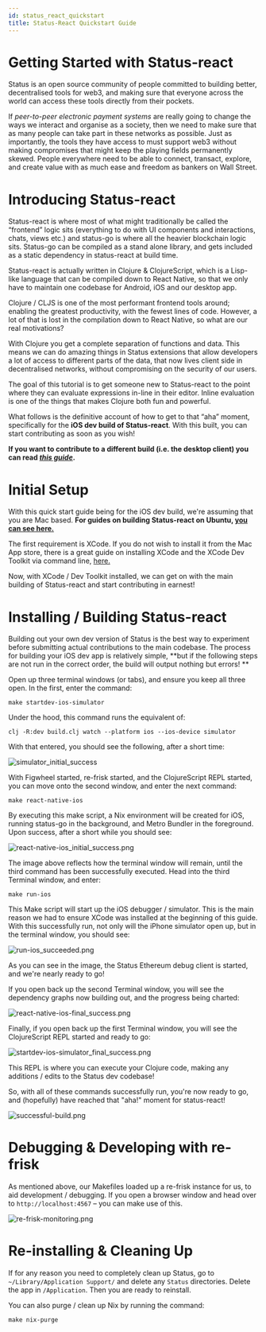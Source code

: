 ```yaml
---
id: status_react_quickstart
title: Status-React Quickstart Guide
---
```


Getting Started with Status-react
==================================

Status is an open source community of people committed to building better, decentralised tools for web3, and making sure that everyone across the world can access these tools directly from their pockets.

If *peer-to-peer electronic payment systems* are really going to change the ways we interact and organise as a society, then we need to make sure that as many people can take part in these networks as possible. Just as importantly, the tools they have  access to must support web3 without making compromises that might keep the playing fields permanently skewed.  People everywhere need to be able to connect, transact, explore, and create value with as much ease and freedom as bankers on Wall Street.



# Introducing Status-react

Status-react is where most of what might traditionally be called the “frontend” logic sits (everything to do with UI components and interactions, chats, views etc.) and status-go is where all the heavier blockchain logic sits. Status-go can be compiled as a stand alone library, and gets included as a static dependency in status-react at build time.

Status-react is actually written in Clojure &amp; ClojureScript, which is a Lisp-like language that can be compiled down to React Native, so that we only have to maintain one codebase for Android, iOS and our desktop app.

Clojure / CLJS is one of the most performant frontend tools around; enabling the greatest productivity, with the fewest lines of code. However, a lot of that is lost in the compilation down to React Native, so what are our real motivations?

With Clojure you get a complete separation of functions and data. This means we can do amazing things in Status extensions that allow developers a lot of access to different parts of the data, that now lives client side in decentralised networks, without compromising on the security of our users.

The goal of this tutorial is to get someone new to Status-react to the point where they can evaluate expressions in-line in their editor. Inline evaluation is one of the things that makes Clojure both fun and powerful.

What follows is the definitive account of how to get to that “aha” moment, specifically for the **iOS dev build of Status-react**.  With this built, you can start contributing as soon as you wish!  

**If you want to contribute to a different build (i.e. the desktop client) you can read [*this guide*](https://status.im/guides/desktop_inline_eval.html).**



# Initial Setup

With this quick start guide being for the iOS dev build, we're assuming that you are Mac based.  **For guides on building Status-react on Ubuntu, [you can see here.](https://status.im/guides/desktop_inline_eval.html)**

The first requirement is XCode.  If you do not wish to install it from the Mac App store, there is a great guide on installing XCode and the XCode Dev Toolkit via command line, [here.](https://www.moncefbelyamani.com/how-to-install-xcode-homebrew-git-rvm-ruby-on-mac/)

Now, with XCode / Dev Toolkit installed, we can get on with the main building of Status-react and start contributing in earnest!



# Installing / Building Status-react

Building out your own dev version of Status is the best way to experiment before submitting actual contributions to the main codebase.  The process for building your iOS dev app is relatively simple, **but if the following steps are not run in the correct order, the build will output nothing but errors! **

Open up three terminal windows (or tabs), and ensure you keep all three open.  In the first, enter the command:

```
make startdev-ios-simulator
```

Under the hood, this command runs the equivalent of:
    
`clj -R:dev build.clj watch --platform ios --ios-device simulator`
 

With that entered, you should see the following, after a short time:

![simulator_initial_success](./img/startdev-ios-simulator_initial_success.png)

With Figwheel started, re-frisk started, and the ClojureScript REPL started, you can move onto the second window, and enter the next command:
 
```
make react-native-ios
```

By executing this make script, a Nix environment will be created for iOS, running status-go in the background, and Metro Bundler in the foreground.  Upon success, after a short while you should see:

![react-native-ios_initial_success.png](./img/react-native-ios_initial_success.png)

The image above reflects how the terminal window will remain, until the third command has been successfully executed.  Head into the third Terminal window, and enter: 
 
```
make run-ios
```

This Make script will start up the iOS debugger / simulator.  This is the main reason we had to ensure XCode was installed at the beginning of this guide.  With this successfully run, not only will the iPhone simulator open up, but in the terminal window, you should see:

![run-ios_succeeded.png](./img/run-ios_succeeded.png)

As you can see in the image, the Status Ethereum debug client is started, and we're nearly ready to go!

If you open back up the second Terminal window, you will see the dependency graphs now building out, and the progress being charted:

![react-native-ios-final_success.png](./img/react-native-ios-final_success.png)

Finally, if you open back up the first Terminal window, you will see the ClojureScript REPL started and ready to go:

![startdev-ios-simulator_final_success.png](./img/startdev-ios-simulator_final_success.png)

This REPL is where you can execute your Clojure code, making any additions / edits to the Status dev codebase!

So, with all of these commands successfully run, you're now ready to go, and (hopefully) have reached that "aha!" moment for status-react!

![successful-build.png](./img/successful-build.png)



# Debugging &amp; Developing with re-frisk

As mentioned above, our Makefiles loaded up a re-frisk instance for us, to aid development / debugging.  If you open a browser window and head over to `http://localhost:4567` – you can make use of this. 

![re-frisk-monitoring.png](./img/re-frisk-monitoring.png)


# Re-installing & Cleaning Up

If for any reason you need to completely clean up Status, go to `~/Library/Application Support/` and delete any `Status` directories. Delete the app in `/Application`. Then you are ready to reinstall.

You can also purge / clean up Nix by running the command:

```
make nix-purge
```
